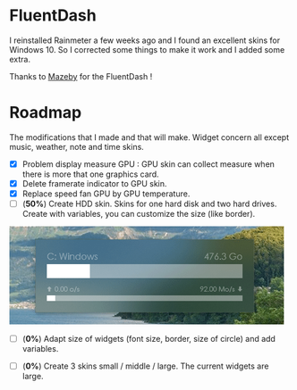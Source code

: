 # FluentDash
I reinstalled Rainmeter a few weeks ago and I found an excellent skins for Windows 10.
So I corrected some things to make it work and I added some extra.

Thanks to [Mazeby](https://github.com/Mazeby/FluentDash) for the FluentDash !


# Roadmap
The modifications that I made and that will make.
Widget concern all except music, weather, note and time skins.

- [X] Problem display measure GPU : GPU skin can collect measure when there is more that one graphics card.
- [X] Delete framerate indicator to GPU skin.
- [X] Replace speed fan GPU by GPU temperature.
- [ ] (**50%**) Create HDD skin. Skins for one hard disk and two hard drives. Create with variables, you can customize the size (like border).

![HDDone](https://raw.githubusercontent.com/HyperNovax/FluentDash/master/Example%20Images/hddone.gif "HDD widget")

- [ ] (**0%**) Adapt size of widgets (font size, border, size of circle) and add variables.
- [ ] (**0%**) Create 3 skins small / middle / large. The current widgets are large.

